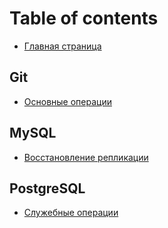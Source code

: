 # Table of contents

* [Главная страница](README.md)

## Git

* [Основные операции](git/main-operations.md)

## MySQL

* [Восстановление репликации](mysql/replication-repair.md)

## PostgreSQL

* [Служебные операции](postgresql/service-operations.md)

